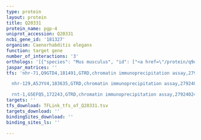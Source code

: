 ```yaml
---
type: protein
layout: protein
title: Q20331
protein_name: pgp-4
uniprot_accession: Q20331
ncbi_gene_id: '181327'
organism: Caenorhabditis elegans
function: target gene
number_of_interactions: '3'
orthologs: '[{"species": "Mus musculus", "id": ["<a href=\"/protein/q9qy30\">Q9QY30</a>"]}, {"species": "Drosophila melanogaster", "id": ["<a href=\"/protein/q00449\">Q00449</a>"]}, {"species": "Saccharomyces cerevisiae", "id": ["<a href=\"/protein/p12866\">P12866</a>"]}]'
jaspar_matrices: ''
tfs: 'nhr-71,Q9GTD4,181491,GTRD,chromatin immunoprecipitation assay,27924024%5Buid%5D,No

  nhr-129,A5JYV4,183635,GTRD,chromatin immunoprecipitation assay,27924024%5Buid%5D,No

  rnt-1,G5EFQ5,172243,GTRD,chromatin immunoprecipitation assay,27924024%5Buid%5D,No'
targets: ''
tfs_download: TFLink_tfs_of_Q20331.tsv
targets_download: ''
bindingSites_download: ''
binding_sites_ls: ''

---
```


